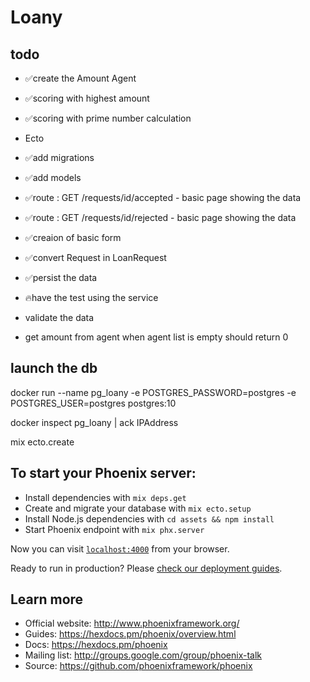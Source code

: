 # Loany

## todo

- ✅create the Amount Agent
- ✅scoring with highest amount
- ✅scoring with prime number calculation

- Ecto
- ✅add migrations
- ✅add models

- ✅route : GET /requests/id/accepted - basic page showing the data
- ✅route : GET /requests/id/rejected - basic page showing the data

- ✅creaion of basic form
- ✅convert Request in LoanRequest
- ✅persist the data

- 🔥have the test using the service

- validate the data

- get amount from agent when agent list is empty should return 0

## launch the db

docker run --name pg_loany -e POSTGRES_PASSWORD=postgres -e POSTGRES_USER=postgres postgres:10

docker inspect pg_loany | ack IPAddress

mix ecto.create

## To start your Phoenix server:

  * Install dependencies with `mix deps.get`
  * Create and migrate your database with `mix ecto.setup`
  * Install Node.js dependencies with `cd assets && npm install`
  * Start Phoenix endpoint with `mix phx.server`

Now you can visit [`localhost:4000`](http://localhost:4000) from your browser.

Ready to run in production? Please [check our deployment guides](https://hexdocs.pm/phoenix/deployment.html).

## Learn more

  * Official website: http://www.phoenixframework.org/
  * Guides: https://hexdocs.pm/phoenix/overview.html
  * Docs: https://hexdocs.pm/phoenix
  * Mailing list: http://groups.google.com/group/phoenix-talk
  * Source: https://github.com/phoenixframework/phoenix
